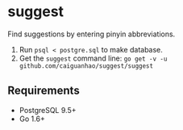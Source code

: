 suggest
=======

Find suggestions by entering pinyin abbreviations.

1. Run `psql < postgre.sql` to make database.
2. Get the `suggest` command line: `go get -v -u github.com/caiguanhao/suggest/suggest`

Requirements
------------

* PostgreSQL 9.5+
* Go 1.6+
